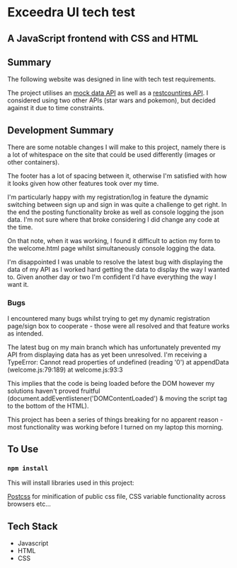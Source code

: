 # Exceedra UI tech test

## A JavaScript frontend with CSS and HTML

## Summary

The following website was designed in line with tech test requirements.

The project utilises an [mock data API](https://github.com/crotchetycrow/mock-data-api) as well as a [restcountires API](https://restcountries.com/). I considered using two other APIs (star wars and pokemon), but decided against it due to time constraints.

## Development Summary

There are some notable changes I will make to this project, namely there is a lot of whitespace on the site that could be used differently (images or other containers).

The footer has a lot of spacing between it, otherwise I'm satisfied with how it looks given how other features took over my time.

I'm particularly happy with my registration/log in feature the dynamic switching between sign up and sign in was quite a challenge to get right. In the end the posting functionality broke as well as console logging the json data. I'm not sure where that broke considering I did change any code at the time.

On that note, when it was working, I found it difficult to action my form to the welcome.html page whilst simultaneously console logging the data.

I'm disappointed I was unable to resolve the latest bug with displaying the data of my API as I worked hard getting the data to display the way I wanted to. Given another day or two I'm confident I'd have everything the way I want it.

### Bugs

I encountered many bugs whilst trying to get my dynamic registration page/sign box to cooperate - those were all resolved and that feature works as intended.

The latest bug on my main branch which has unfortunately prevented my API from displaying data has as yet been unresolved. I'm receiving a TypeError: Cannot read properties of undefined (reading '0')
at appendData (welcome.js:79:189)
at welcome.js:93:3

This implies that the code is being loaded before the DOM however my solutions haven't proved fruitful (document.addEventlistener('DOMContentLoaded') & moving the script tag to the bottom of the HTML).

This project has been a series of things breaking for no apparent reason - most functionality was working before I turned on my laptop this morning.

## To Use

### `npm install`

This will install libraries used in this project:

[Postcss](https://postcss.org/) for minification of public css file, CSS variable functionality across browsers etc...

## Tech Stack

- Javascript
- HTML
- CSS
